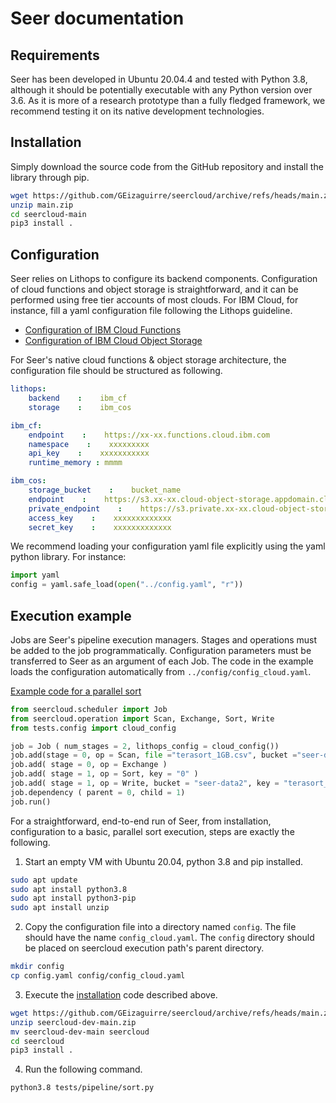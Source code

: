 # Seer documentation

## Requirements

Seer has been developed in Ubuntu 20.04.4 and tested with Python 3.8, although
it should be potentially executable with any Python version over 3.6. As it
is more of a research prototype than a fully fledged framework, we recommend
testing it on its native development technologies.

## <a name="install"></a>Installation

Simply download the source code from the GitHub repository and install the library through pip.

```bash
wget https://github.com/GEizaguirre/seercloud/archive/refs/heads/main.zip
unzip main.zip
cd seercloud-main
pip3 install .
```

## Configuration

Seer relies on Lithops to configure its backend components. Configuration of cloud functions and object storage is straightforward, and it can be performed using free tier accounts of most clouds.
For IBM Cloud, for instance, fill a yaml configuration file following the Lithops guideline.

* [Configuration of IBM Cloud Functions](https://github.com/lithops-cloud/lithops/blob/master/docs/source/compute_config/ibm_cf.md)
* [Configuration of IBM Cloud Object Storage](https://github.com/lithops-cloud/lithops/blob/master/docs/source/storage_config/ibm_cos.md)

For Seer's native cloud functions & object storage architecture, the configuration file should be structured as following.

```yaml
lithops:
    backend    :    ibm_cf
    storage    :    ibm_cos

ibm_cf:
    endpoint    :    https://xx-xx.functions.cloud.ibm.com
    namespace    :    xxxxxxxxx
    api_key    :    xxxxxxxxxxx
    runtime_memory : mmmm

ibm_cos:
    storage_bucket    :    bucket_name
    endpoint    :    https://s3.xx-xx.cloud-object-storage.appdomain.cloud
    private_endpoint    :    https://s3.private.xx-xx.cloud-object-storage.appdomain.cloud
    access_key    :    xxxxxxxxxxxxx
    secret_key    :    xxxxxxxxxxxxx
```


We recommend loading your configuration yaml file explicitly using the yaml python library. For instance:
```python
import yaml
config = yaml.safe_load(open("../config.yaml", "r"))
```

## Execution example

Jobs are Seer's pipeline execution managers. Stages and operations must be added to the job
programmatically. Configuration parameters must be transferred to Seer as an argument of each Job.
The code in the example loads the configuration automatically from ```../config/config_cloud.yaml```.

[Example code for a parallel sort](../tests/pipelines/cloud/sort.py)

```python
from seercloud.scheduler import Job
from seercloud.operation import Scan, Exchange, Sort, Write
from tests.config import cloud_config

job = Job ( num_stages = 2, lithops_config = cloud_config())
job.add(stage = 0, op = Scan, file ="terasort_1GB.csv", bucket ="seer-data2")
job.add( stage = 0, op = Exchange )
job.add( stage = 1, op = Sort, key = "0" )
job.add( stage = 1, op = Write, bucket = "seer-data2", key = "terasort_1GB_sorted")
job.dependency ( parent = 0, child = 1)
job.run()
```

For a straightforward, end-to-end run of Seer, from installation, configuration to
a basic, parallel sort execution, steps are exactly the following.

1. Start an empty VM with Ubuntu 20.04, python 3.8 and pip installed.

```bash
sudo apt update
sudo apt install python3.8
sudo apt install python3-pip
sudo apt install unzip
```

2. Copy the configuration file into a directory named ```config```. 
The file should have the name ```config_cloud.yaml```. The ```config``` directory
should be placed on seercloud execution path's parent directory.

```bash
mkdir config
cp config.yaml config/config_cloud.yaml
```

3. Execute the [installation](#a-nameinstallainstallation) code described above.

```bash
wget https://github.com/GEizaguirre/seercloud/archive/refs/heads/main.zip
unzip seercloud-dev-main.zip
mv seercloud-dev-main seercloud
cd seercloud
pip3 install .
```

4. Run the following command.

```bash
python3.8 tests/pipeline/sort.py
```

